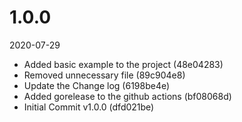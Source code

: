 
1.0.0
=============
2020-07-29

* Added basic example to the project (48e04283)
* Removed unnecessary file (89c904e8)
* Update the Change log (6198be4e)
* Added gorelease to the github actions (bf08068d)
* Initial Commit v1.0.0 (dfd021be)


